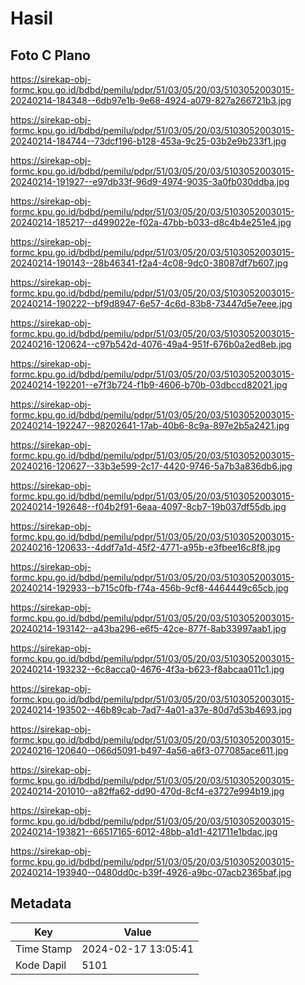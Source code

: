 # Hasil

## Foto C Plano

https://sirekap-obj-formc.kpu.go.id/bdbd/pemilu/pdpr/51/03/05/20/03/5103052003015-20240214-184348--6db97e1b-9e68-4924-a079-827a266721b3.jpg

https://sirekap-obj-formc.kpu.go.id/bdbd/pemilu/pdpr/51/03/05/20/03/5103052003015-20240214-184744--73dcf196-b128-453a-9c25-03b2e9b233f1.jpg

https://sirekap-obj-formc.kpu.go.id/bdbd/pemilu/pdpr/51/03/05/20/03/5103052003015-20240214-191927--e97db33f-96d9-4974-9035-3a0fb030ddba.jpg

https://sirekap-obj-formc.kpu.go.id/bdbd/pemilu/pdpr/51/03/05/20/03/5103052003015-20240214-185217--d499022e-f02a-47bb-b033-d8c4b4e251e4.jpg

https://sirekap-obj-formc.kpu.go.id/bdbd/pemilu/pdpr/51/03/05/20/03/5103052003015-20240214-190143--28b46341-f2a4-4c08-9dc0-38087df7b607.jpg

https://sirekap-obj-formc.kpu.go.id/bdbd/pemilu/pdpr/51/03/05/20/03/5103052003015-20240214-190222--bf9d8947-6e57-4c6d-83b8-73447d5e7eee.jpg

https://sirekap-obj-formc.kpu.go.id/bdbd/pemilu/pdpr/51/03/05/20/03/5103052003015-20240216-120624--c97b542d-4076-49a4-951f-676b0a2ed8eb.jpg

https://sirekap-obj-formc.kpu.go.id/bdbd/pemilu/pdpr/51/03/05/20/03/5103052003015-20240214-192201--e7f3b724-f1b9-4606-b70b-03dbccd82021.jpg

https://sirekap-obj-formc.kpu.go.id/bdbd/pemilu/pdpr/51/03/05/20/03/5103052003015-20240214-192247--98202641-17ab-40b6-8c9a-897e2b5a2421.jpg

https://sirekap-obj-formc.kpu.go.id/bdbd/pemilu/pdpr/51/03/05/20/03/5103052003015-20240216-120627--33b3e599-2c17-4420-9746-5a7b3a836db6.jpg

https://sirekap-obj-formc.kpu.go.id/bdbd/pemilu/pdpr/51/03/05/20/03/5103052003015-20240214-192648--f04b2f91-6eaa-4097-8cb7-19b037df55db.jpg

https://sirekap-obj-formc.kpu.go.id/bdbd/pemilu/pdpr/51/03/05/20/03/5103052003015-20240216-120633--4ddf7a1d-45f2-4771-a95b-e3fbee16c8f8.jpg

https://sirekap-obj-formc.kpu.go.id/bdbd/pemilu/pdpr/51/03/05/20/03/5103052003015-20240214-192933--b715c0fb-f74a-456b-9cf8-4464449c65cb.jpg

https://sirekap-obj-formc.kpu.go.id/bdbd/pemilu/pdpr/51/03/05/20/03/5103052003015-20240214-193142--a43ba296-e6f5-42ce-877f-8ab33997aab1.jpg

https://sirekap-obj-formc.kpu.go.id/bdbd/pemilu/pdpr/51/03/05/20/03/5103052003015-20240214-193232--6c8acca0-4676-4f3a-b623-f8abcaa011c1.jpg

https://sirekap-obj-formc.kpu.go.id/bdbd/pemilu/pdpr/51/03/05/20/03/5103052003015-20240214-193502--46b89cab-7ad7-4a01-a37e-80d7d53b4693.jpg

https://sirekap-obj-formc.kpu.go.id/bdbd/pemilu/pdpr/51/03/05/20/03/5103052003015-20240216-120640--066d5091-b497-4a56-a6f3-077085ace611.jpg

https://sirekap-obj-formc.kpu.go.id/bdbd/pemilu/pdpr/51/03/05/20/03/5103052003015-20240214-201010--a82ffa62-dd90-470d-8cf4-e3727e994b19.jpg

https://sirekap-obj-formc.kpu.go.id/bdbd/pemilu/pdpr/51/03/05/20/03/5103052003015-20240214-193821--66517165-6012-48bb-a1d1-421711e1bdac.jpg

https://sirekap-obj-formc.kpu.go.id/bdbd/pemilu/pdpr/51/03/05/20/03/5103052003015-20240214-193940--0480dd0c-b39f-4926-a9bc-07acb2365baf.jpg


## Metadata

| Key        | Value               |
| ---------- | ------------------- |
| Time Stamp | 2024-02-17 13:05:41 |
| Kode Dapil | 5101                |



